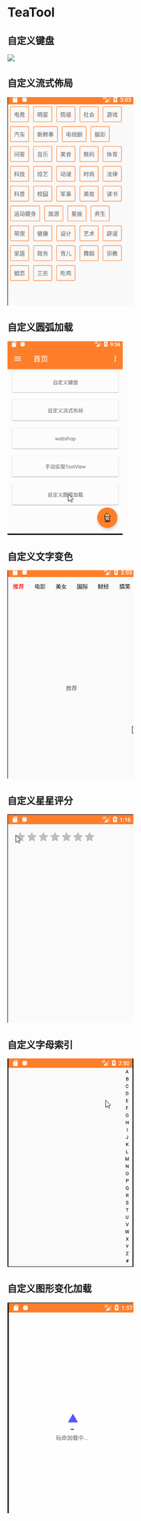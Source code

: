 # TeaTool

## 自定义键盘

![](https://adamright.github.io/img/1.gif)

## 自定义流式佈局

![](img/1.gif)

## 自定义圆弧加载

![](img/2.gif)

## 自定义文字变色

![](img/3.gif)

## 自定义星星评分

![](img/4.gif)

## 自定义字母索引

![](img/5.gif)

## 自定义图形变化加载

![](img/6.gif)
